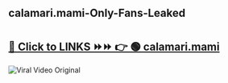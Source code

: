 
 ## calamari.mami-Only-Fans-Leaked

# <h2><a href="https://clipsfans.com/calamari.mami&ref=git">🔗 Click to LINKS ⏩⏩ 👉 🟢 calamari.mami </a></h2>

<a href="https://clipsfans.com/calamari.mami&ref=git" rel="nofollow" data-target="animated-image.originalLink"><img src="https://i.ibb.co.com/xMMVF88/686577567.gif" alt="Viral Video Original" style="max-width: 100%; display: inline-block;" data-target="animated-image.originalImage"></a>
